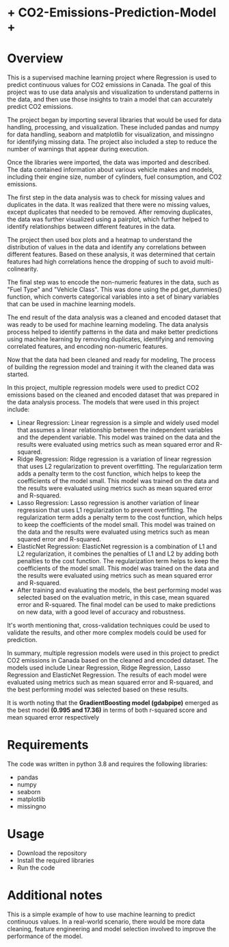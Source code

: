 
# + CO2-Emissions-Prediction-Model +

# Overview
This is a supervised machine learning project where Regression is used to predict continuous values for CO2 emissions in Canada. The goal of this project was to use data analysis and visualization to understand patterns in the data, and then use those insights to train a model that can accurately predict CO2 emissions.

The project began by importing several libraries that would be used for data handling, processing, and visualization. These included pandas and numpy for data handling, seaborn and matplotlib for visualization, and missingno for identifying missing data. The project also included a step to reduce the number of warnings that appear during execution.

Once the libraries were imported, the data was imported and described. The data contained information about various vehicle makes and models, including their engine size, number of cylinders, fuel consumption, and CO2 emissions.

The first step in the data analysis was to check for missing values and duplicates in the data. It was realized that there were no missing values, except duplicates that needed to be removed. After removing duplicates, the data was further visualized using a pairplot, which further helped to identify relationships between different features in the data.

The project then used box plots and a heatmap to understand the distribution of values in the data and identify any correlations between different features. Based on these analysis, it was determined that certain features had high correlations hence the dropping of such to avoid multi-colinearity.

The final step was to encode the non-numeric features in the data, such as "Fuel Type" and "Vehicle Class". This was done using the pd.get_dummies() function, which converts categorical variables into a set of binary variables that can be used in machine learning models.

The end result of the data analysis was a cleaned and encoded dataset that was ready to be used for machine learning modeling. The data analysis process helped to identify patterns in the data and make better predictions using machine learning by removing duplicates, identifying and removing correlated features, and encoding non-numeric features.

Now that the data had been cleaned and ready for modeling, The process of building the regression model and training it with the cleaned data was started. 

In this project, multiple regression models were used to predict CO2 emissions based on the cleaned and encoded dataset that was prepared in the data analysis process. The models that were used in this project include:
 - Linear Regression: Linear regression is a simple and widely used model that assumes a linear relationship between the independent variables and the dependent variable. This model was trained on the data and the results were evaluated using metrics such as mean squared error and R-squared.
 - Ridge Regression: Ridge regression is a variation of linear regression that uses L2 regularization to prevent overfitting. The regularization term adds a penalty term to the cost function, which helps to keep the coefficients of the model small. This model was trained on the data and the results were evaluated using metrics such as mean squared error and R-squared.
 - Lasso Regression: Lasso regression is another variation of linear regression that uses L1 regularization to prevent overfitting. The regularization term adds a penalty term to the cost function, which helps to keep the coefficients of the model small. This model was trained on the data and the results were evaluated using metrics such as mean squared error and R-squared.
 - ElasticNet Regression: ElasticNet regression is a combination of L1 and L2 regularization, it combines the penalties of L1 and L2 by adding both penalties to the cost function. The regularization term helps to keep the coefficients of the model small. This model was trained on the data and the results were evaluated using metrics such as mean squared error and R-squared.
 - After training and evaluating the models, the best performing model was selected based on the evaluation metric, in this case, mean squared error and R-squared. The final model can be used to make predictions on new data, with a good level of accuracy and robustness.

It's worth mentioning that, cross-validation techniques could be used to validate the results, and other more complex models could be used for prediction.

In summary, multiple regression models were used in this project to predict CO2 emissions in Canada based on the cleaned and encoded dataset. The models used include Linear Regression, Ridge Regression, Lasso Regression and ElasticNet Regression. The results of each model were evaluated using metrics such as mean squared error and R-squared, and the best performing model was selected based on these results.

It is worth noting that the **GradientBoosting model (gdabpipe)** emerged as the best model **(0.995 and 17.36)** in terms of both r-squared score and mean squared error respectively

# Requirements
The code was written in python 3.8 and requires the following libraries:
 - pandas
 - numpy
 - seaborn
 - matplotlib
 - missingno

# Usage
 - Download the repository
 - Install the required libraries
 - Run the code

# Additional notes
This is a simple example of how to use machine learning to predict continuous values. In a real-world scenario, there would be more data cleaning, feature engineering and model selection involved to improve the performance of the model.


